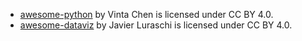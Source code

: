 - [awesome-python](https://github.com/vinta/awesome-python) by Vinta Chen is licensed under CC BY 4.0.
- [awesome-dataviz](https://github.com/javierluraschi/awesome-dataviz) by Javier Luraschi is licensed under CC BY 4.0.
